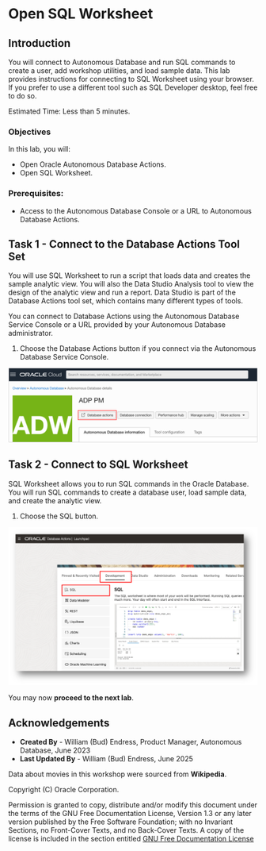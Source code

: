 # Open SQL Worksheet

## Introduction

You will connect to Autonomous Database and run SQL commands to create a user, add workshop utilities, and load sample data.  This lab provides instructions for connecting to SQL Worksheet using your browser.  If you prefer to use a different tool such as SQL Developer desktop, feel free to do so.

Estimated Time:  Less than 5 minutes.

### Objectives

In this lab, you will:

- Open Oracle Autonomous Database Actions.
- Open SQL Worksheet.

### Prerequisites:

- Access to the Autonomous Database Console or a URL to Autonomous Database Actions.

## Task 1 - Connect to the Database Actions Tool Set

You will use SQL Worksheet to run a script that loads data and creates the sample analytic view.  You will also the Data Studio Analysis tool to view the design of the analytic view and run a report.  Data Studio is part of the Database Actions tool set, which contains many different types of tools.

You can connect to Database Actions using the Autonomous Database Service Console or a URL provided by your Autonomous Database administrator.

1.  Choose the Database Actions button if you connect via the Autonomous Database Service Console.

![Open Database Actions](images/adb-console-access-db-actions.png)

## Task 2 - Connect to SQL Worksheet

SQL Worksheet allows you to run SQL commands in the Oracle Database.  You will run SQL commands to create a database user, load sample data, and create the analytic view.

1.  Choose the SQL button.

![Open Database Actions](images/start-sql-worksheet.png)

You may now **proceed to the next lab**.

## Acknowledgements

- **Created By** - William (Bud) Endress, Product Manager, Autonomous Database, June 2023  
- **Last Updated By** - William (Bud) Endress, June 2025

Data about movies in this workshop were sourced from **Wikipedia**.

Copyright (C) Oracle Corporation.

Permission is granted to copy, distribute and/or modify this document under the terms of the GNU Free Documentation License, Version 1.3 or any later version published by the Free Software Foundation;  with no Invariant Sections, no Front-Cover Texts, and no Back-Cover Texts.  A copy of the license is included in the section entitled [GNU Free Documentation License](files/gnu-free-documentation-license.txt)